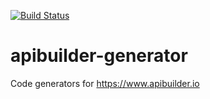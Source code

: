 [![Build Status](https://travis-ci.org/apicollective/apibuilder-generator.svg?branch=master)](https://travis-ci.org/apicollective/apibuilder-generator)

apibuilder-generator
================
Code generators for https://www.apibuilder.io
